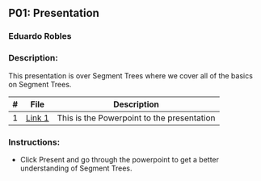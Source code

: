 ## P01: Presentation 
### Eduardo Robles
### Description: 

This presentation is over Segment Trees where we cover all of the basics on Segment Trees.

|  #  |  File  |  Description  |
| :---: | ---------------- | -------------------------------------------------- |
|  1  |  [Link 1](https://1drv.ms/p/c/14bb949ad3dc33ee/EWso6r5oIxFKlgU92ooJb5MBoGctn7qd2hMYJk1_kA7gFg?e=EUgCdc)  |  This is the Powerpoint to the presentation  |

### Instructions:

- Click Present and go through the powerpoint to get a better understanding of Segment Trees.
